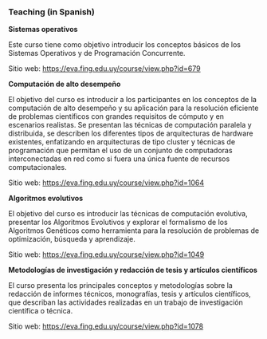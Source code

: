 ### Teaching (in Spanish)


**Sistemas operativos**

Este curso tiene como objetivo introducir los conceptos básicos de los Sistemas Operativos y de Programación Concurrente.

Sitio web: https://eva.fing.edu.uy/course/view.php?id=679

**Computación de alto desempeño**

El objetivo del curso es introducir a los participantes en los conceptos de la computación de alto desempeño y su aplicación para la resolución eficiente de problemas científicos con grandes requisitos de cómputo y en escenarios realistas. Se presentan las técnicas de computación paralela y distribuida, se describen los diferentes tipos de arquitecturas de hardware existentes, enfatizando en arquitecturas de tipo cluster y técnicas de programación que permitan el uso de un conjunto de computadoras interconectadas en red como si fuera una única fuente de recursos computacionales. 

Sitio web: https://eva.fing.edu.uy/course/view.php?id=1064

**Algoritmos evolutivos**

El objetivo del curso es introducir las técnicas de computación evolutiva, presentar los Algoritmos Evolutivos  y explorar el formalismo de los Algoritmos Genéticos como herramienta para la resolución de problemas de optimización, búsqueda y aprendizaje.

Sitio web: https://eva.fing.edu.uy/course/view.php?id=1049

**Metodologías de investigación y redacción de tesis y artículos científicos**

El curso presenta los principales conceptos y metodologías sobre la redacción de informes técnicos, monografías, tesis y artículos científicos, que describan las actividades realizadas en un trabajo de investigación científica o técnica.

Sitio web: https://eva.fing.edu.uy/course/view.php?id=1078
